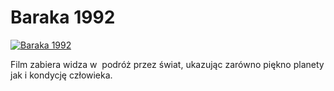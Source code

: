 Baraka 1992 
=============
[![Baraka 1992 ](http://vidos.pl/images/player.gif)](http://vidos.pl/baraka-1992)

 Film zabiera widza w  podróż przez świat, ukazując zarówno piękno planety jak i kondycję człowieka.
